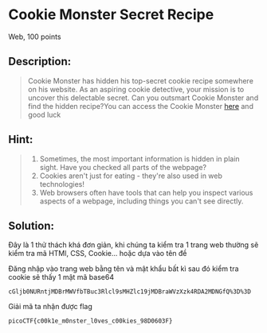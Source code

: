 # Cookie Monster Secret Recipe

Web, 100 points

## Description:

> Cookie Monster has hidden his top-secret cookie recipe somewhere on his website. As an aspiring cookie detective, your mission is to uncover this delectable secret. Can you outsmart Cookie Monster and find the hidden recipe?You can access the Cookie Monster [here](http://verbal-sleep.picoctf.net:49737/) and good luck

## Hint:

> 1.  Sometimes, the most important information is hidden in plain sight. Have you checked all parts of the webpage?
> 2.  Cookies aren't just for eating - they're also used in web technologies!
> 3.  Web browsers often have tools that can help you inspect various aspects of a webpage, including things you can't see directly.

## Solution:

Đây là 1 thử thách khá đơn giản, khi chúng ta kiểm tra 1 trang web thường sẽ kiểm tra mã HTMl, CSS, Cookie... hoặc dựa vào tên đề

Đăng nhập vào trang web bằng tên và mật khẩu bất kì sau đó kiểm tra cookie sẽ thấy 1 mật mã base64

```
cGljb0NURntjMDBrMWVfbTBuc3Rlcl9sMHZlc19jMDBraWVzXzk4RDA2MDNGfQ%3D%3D
```

Giải mã ta nhận được flag

```
picoCTF{c00k1e_m0nster_l0ves_c00kies_98D0603F}
```
